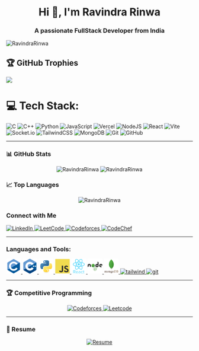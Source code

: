 <h1 align="center">Hi 👋, I'm Ravindra Rinwa</h1>
<h3 align="center">A passionate FullStack Developer from India</h3>

<p align="left"> 
  <img src="https://komarev.com/ghpvc/?username=RavindraRinwa&label=Profile%20views&color=0e75b6&style=flat" alt="RavindraRinwa" /> 
</p>

## 🏆 GitHub Trophies
![](https://github-profile-trophy.vercel.app/?username=RavindraRinwa&theme=default&no-frame=true&no-bg=false&margin-w=4)

# 💻 Tech Stack:
![C](https://img.shields.io/badge/c-%2300599C.svg?style=flat&logo=c&logoColor=white) 
![C++](https://img.shields.io/badge/c++-%2300599C.svg?style=flat&logo=c%2B%2B&logoColor=white) 
![Python](https://img.shields.io/badge/python-3670A0?style=flat&logo=python&logoColor=ffdd54) 
![JavaScript](https://img.shields.io/badge/javascript-%23323330.svg?style=flat&logo=javascript&logoColor=%23F7DF1E) 
![Vercel](https://img.shields.io/badge/vercel-%23000000.svg?style=flat&logo=vercel&logoColor=white) 
![NodeJS](https://img.shields.io/badge/node.js-6DA55F?style=flat&logo=node.js&logoColor=white) 
![React](https://img.shields.io/badge/react-%2320232a.svg?style=flat&logo=react&logoColor=%2361DAFB) 
![Vite](https://img.shields.io/badge/vite-%23646CFF.svg?style=flat&logo=vite&logoColor=white) 
![Socket.io](https://img.shields.io/badge/Socket.io-black?style=flat&logo=socket.io&badgeColor=010101) 
![TailwindCSS](https://img.shields.io/badge/tailwindcss-%2338B2AC.svg?style=flat&logo=tailwind-css&logoColor=white) 
![MongoDB](https://img.shields.io/badge/MongoDB-%234ea94b.svg?style=flat&logo=mongodb&logoColor=white)
![Git](https://img.shields.io/badge/git-%23F05033.svg?style=flat&logo=git&logoColor=white) 
![GitHub](https://img.shields.io/badge/github-%23121011.svg?style=flat&logo=github&logoColor=white)

---

<h3 align="left">📊 GitHub Stats</h3>
<p align="center">
  <img height="180em" src="https://github-readme-stats.vercel.app/api?username=RavindraRinwa&theme=calm_pink&hide_border=false&include_all_commits=true&count_private=true" alt="RavindraRinwa" />
  <img height="180em" src="https://github-readme-streak-stats.herokuapp.com/?user=RavindraRinwa&theme=vue-dark" alt="RavindraRinwa" />
</p>

<h3 align="left">📈 Top Languages</h3>
<p align="center">
  <img height="180em" src="https://github-readme-stats.vercel.app/api/top-langs/?username=RavindraRinwa&layout=compact&theme=vision-friendly-dark&include_all_commits=true&count_private=true" alt="RavindraRinwa" />
</p>

<h3 align="left">Connect with Me</h3>
<p align="left">
  <a href="https://linkedin.com/in/ravindra-rinwa" target="_blank">
    <img src="https://img.shields.io/badge/LinkedIn-%230077B5.svg?style=for-the-badge&logo=linkedin&logoColor=white" alt="LinkedIn">
  </a>
  <a href="https://leetcode.com/ravindrarinwa2093" target="_blank">
    <img src="https://img.shields.io/badge/LeetCode-%23FFA116.svg?style=for-the-badge&logo=leetcode&logoColor=white" alt="LeetCode">
  </a>
  <a href="https://codeforces.com/profile/Ravindra_Rinwa" target="_blank">
    <img src="https://codeforces-readme-stats.vercel.app/api/badge?username=Ravindra_Rinwa" alt="Codeforces">
  </a>
  <a href="https://www.codechef.com/users/ravindra2093" target="_blank">
    <img src="https://cp-logo.vercel.app/codechef/ravindra2093" alt="CodeChef">
  </a>
</p>

---

<h3 align="left">Languages and Tools:</h3>
<p align="left">
  <a href="https://www.cprogramming.com/" target="_blank" rel="noreferrer"> 
    <img src="https://raw.githubusercontent.com/devicons/devicon/master/icons/c/c-original.svg" alt="c" width="40" height="40"/> 
  </a>
  <a href="https://www.w3schools.com/cpp/" target="_blank" rel="noreferrer"> 
    <img src="https://raw.githubusercontent.com/devicons/devicon/master/icons/cplusplus/cplusplus-original.svg" alt="cplusplus" width="40" height="40"/> 
  </a>
  <a href="https://www.python.org" target="_blank" rel="noreferrer"> 
    <img src="https://raw.githubusercontent.com/devicons/devicon/master/icons/python/python-original.svg" alt="python" width="40" height="40"/> 
  </a>
  <a href="https://developer.mozilla.org/en-US/docs/Web/JavaScript" target="_blank" rel="noreferrer"> 
    <img src="https://raw.githubusercontent.com/devicons/devicon/master/icons/javascript/javascript-original.svg" alt="javascript" width="40" height="40"/> 
  </a>
  <a href="https://reactjs.org/" target="_blank" rel="noreferrer"> 
    <img src="https://raw.githubusercontent.com/devicons/devicon/master/icons/react/react-original-wordmark.svg" alt="react" width="40" height="40"/> 
  </a>
  <a href="https://nodejs.org" target="_blank" rel="noreferrer"> 
    <img src="https://raw.githubusercontent.com/devicons/devicon/master/icons/nodejs/nodejs-original-wordmark.svg" alt="nodejs" width="40" height="40"/> 
  </a>
  <a href="https://www.mongodb.com/" target="_blank" rel="noreferrer"> 
    <img src="https://raw.githubusercontent.com/devicons/devicon/master/icons/mongodb/mongodb-original-wordmark.svg" alt="mongodb" width="40" height="40"/> 
  </a>
  <a href="https://tailwindcss.com/" target="_blank" rel="noreferrer"> 
    <img src="https://www.vectorlogo.zone/logos/tailwindcss/tailwindcss-icon.svg" alt="tailwind" width="40" height="40"/> 
  </a>
  <a href="https://git-scm.com/" target="_blank" rel="noreferrer"> 
    <img src="https://www.vectorlogo.zone/logos/git-scm/git-scm-icon.svg" alt="git" width="40" height="40"/> 
  </a>
</p>

---

<h3 align="left">🏆 Competitive Programming</h3>
<p align="center">
  <a href="https://codeforces.com/profile/Ravindra_Rinwa" target="_blank">
    <img src="https://codeforces-readme-stats.vercel.app/api/card?username=Ravindra_Rinwa" alt="Codeforces" height="250" />
  </a>
  <a href="https://leetcode.com/ravindrarinwa2093" target="_blank">
    <img src="https://leetcard.jacoblin.cool/ravindrarinwa2093?ext=contest" alt="Leetcode" height="250" />
  </a>
</p>

---

<h3 align="left">📄 Resume</h3>
<p align="center">
  <a href="https://drive.google.com/file/d/1C5I-4lJ-hXL5bGQitZjyA2uk9fD-9f3W/view?usp=sharing" target="_blank">
    <img src="https://img.shields.io/badge/Resume-View%20Here-%230077B5?style=for-the-badge&logo=google-drive&logoColor=white" alt="Resume">
  </a>
</p>
